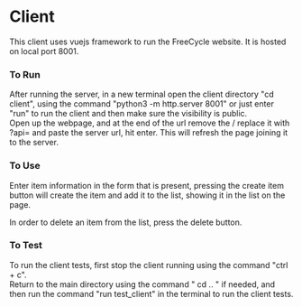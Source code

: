 Client
======

This client uses vuejs framework to run the FreeCycle website. It is hosted on local port 8001.

### To Run

After running the server, in a new terminal open the client directory "cd client", using the command "python3 -m http.server 8001" or just enter "run" to run the client and then make sure the visibility is public.   
Open up the webpage, and at the end of the url remove the / replace it with ?api= and paste the server url, hit enter. This will refresh the page joining it to the server. 


### To Use

Enter item information in the form that is present, pressing the create item button will create the item and add it to the list, showing it in the list on the page.

In order to delete an item from the list, press the delete button. 

### To Test

To run the client tests, first stop the client running using the command "ctrl + c".  
Return to the main directory using the command " cd .. " if needed, and then run the command "run test_client" in the terminal to run the client tests. 
